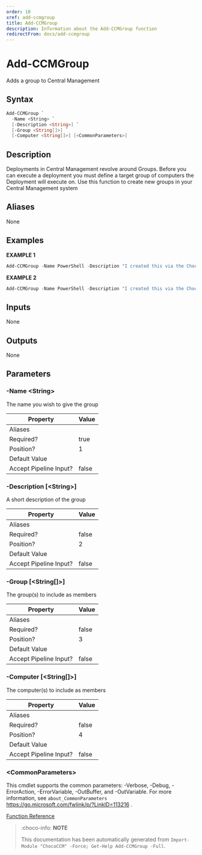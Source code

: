 ```yaml
---
order: 10
xref: add-ccmgroup
title: Add-CCMGroup
description: Information about the Add-CCMGroup function
redirectFrom: docs/add-ccmgroup
---
```


# Add-CCMGroup

<!-- This documentation is automatically generated from /Add-CCMGroup.ps1 using GenerateDocs.ps1. Contributions are welcome at the original location(s). -->

Adds a group to Central Management

## Syntax

~~~powershell
Add-CCMGroup `
  -Name <String> `
  [-Description <String>] `
  [-Group <String[]>] `
  [-Computer <String[]>] [<CommonParameters>]
~~~

## Description

Deployments in Central Management revolve around Groups. Before you can execute a deployment you must define a target group of computers the Deployment will execute on.
Use this function to create new groups in your Central Management system


## Aliases

None

## Examples

 **EXAMPLE 1**

~~~powershell
Add-CCMGroup -Name PowerShell -Description "I created this via the ChocoCCM module" -Computer pc1,pc2

~~~

**EXAMPLE 2**

~~~powershell
Add-CCMGroup -Name PowerShell -Description "I created this via the ChocoCCM module" -Group Webservers

~~~

## Inputs

None

## Outputs

None

## Parameters

###  -Name &lt;String&gt;
The name you wish to give the group

Property               | Value
---------------------- | -----
Aliases                |
Required?              | true
Position?              | 1
Default Value          |
Accept Pipeline Input? | false

###  -Description [&lt;String&gt;]
A short description of the group

Property               | Value
---------------------- | -----
Aliases                |
Required?              | false
Position?              | 2
Default Value          |
Accept Pipeline Input? | false

###  -Group [&lt;String[]&gt;]
The group(s) to include as members

Property               | Value
---------------------- | -----
Aliases                |
Required?              | false
Position?              | 3
Default Value          |
Accept Pipeline Input? | false

###  -Computer [&lt;String[]&gt;]
The computer(s) to include as members

Property               | Value
---------------------- | -----
Aliases                |
Required?              | false
Position?              | 4
Default Value          |
Accept Pipeline Input? | false

### &lt;CommonParameters&gt;

This cmdlet supports the common parameters: -Verbose, -Debug, -ErrorAction, -ErrorVariable, -OutBuffer, and -OutVariable. For more information, see `about_CommonParameters` https://go.microsoft.com/fwlink/p/?LinkID=113216 .



[Function Reference](xref:chococcm-functions)

> :choco-info: **NOTE**
>
> This documentation has been automatically generated from `Import-Module "ChocoCCM" -Force; Get-Help Add-CCMGroup -Full`.
